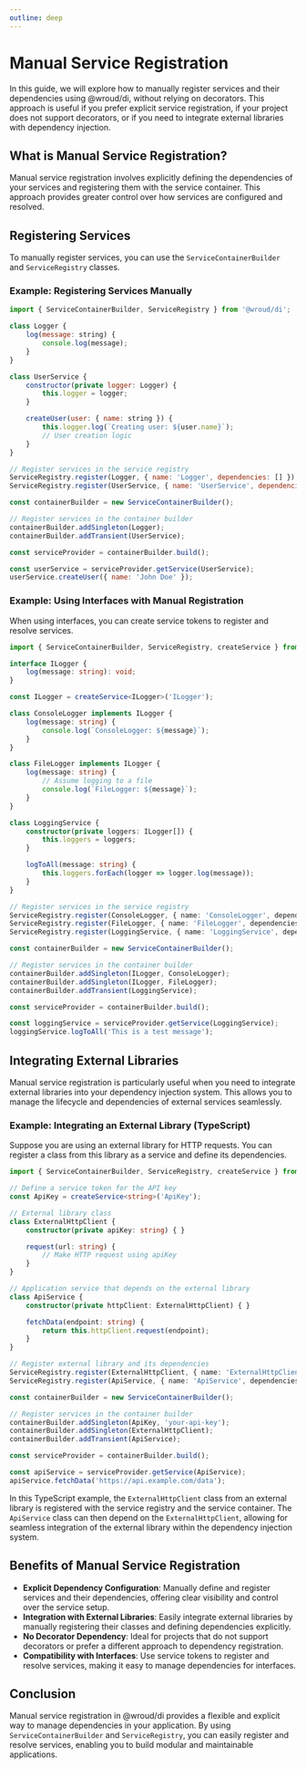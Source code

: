 ```yaml
---
outline: deep
---
```


# Manual Service Registration

In this guide, we will explore how to manually register services and their dependencies using @wroud/di, without relying on decorators. This approach is useful if you prefer explicit service registration, if your project does not support decorators, or if you need to integrate external libraries with dependency injection.

## What is Manual Service Registration?

Manual service registration involves explicitly defining the dependencies of your services and registering them with the service container. This approach provides greater control over how services are configured and resolved.

## Registering Services

To manually register services, you can use the `ServiceContainerBuilder` and `ServiceRegistry` classes.

### Example: Registering Services Manually

```javascript
import { ServiceContainerBuilder, ServiceRegistry } from '@wroud/di';

class Logger {
    log(message: string) {
        console.log(message);
    }
}

class UserService {
    constructor(private logger: Logger) {
        this.logger = logger;
    }

    createUser(user: { name: string }) {
        this.logger.log(`Creating user: ${user.name}`);
        // User creation logic
    }
}

// Register services in the service registry
ServiceRegistry.register(Logger, { name: 'Logger', dependencies: [] });
ServiceRegistry.register(UserService, { name: 'UserService', dependencies: [Logger] });

const containerBuilder = new ServiceContainerBuilder();

// Register services in the container builder
containerBuilder.addSingleton(Logger);
containerBuilder.addTransient(UserService);

const serviceProvider = containerBuilder.build();

const userService = serviceProvider.getService(UserService);
userService.createUser({ name: 'John Doe' });
```

### Example: Using Interfaces with Manual Registration

When using interfaces, you can create service tokens to register and resolve services.

```typescript
import { ServiceContainerBuilder, ServiceRegistry, createService } from '@wroud/di';

interface ILogger {
    log(message: string): void;
}

const ILogger = createService<ILogger>('ILogger');

class ConsoleLogger implements ILogger {
    log(message: string) {
        console.log(`ConsoleLogger: ${message}`);
    }
}

class FileLogger implements ILogger {
    log(message: string) {
        // Assume logging to a file
        console.log(`FileLogger: ${message}`);
    }
}

class LoggingService {
    constructor(private loggers: ILogger[]) {
        this.loggers = loggers;
    }

    logToAll(message: string) {
        this.loggers.forEach(logger => logger.log(message));
    }
}

// Register services in the service registry
ServiceRegistry.register(ConsoleLogger, { name: 'ConsoleLogger', dependencies: [] });
ServiceRegistry.register(FileLogger, { name: 'FileLogger', dependencies: [] });
ServiceRegistry.register(LoggingService, { name: 'LoggingService', dependencies: [[ILogger]] });

const containerBuilder = new ServiceContainerBuilder();

// Register services in the container builder
containerBuilder.addSingleton(ILogger, ConsoleLogger);
containerBuilder.addSingleton(ILogger, FileLogger);
containerBuilder.addTransient(LoggingService);

const serviceProvider = containerBuilder.build();

const loggingService = serviceProvider.getService(LoggingService);
loggingService.logToAll('This is a test message');
```

## Integrating External Libraries

Manual service registration is particularly useful when you need to integrate external libraries into your dependency injection system. This allows you to manage the lifecycle and dependencies of external services seamlessly.

### Example: Integrating an External Library (TypeScript)

Suppose you are using an external library for HTTP requests. You can register a class from this library as a service and define its dependencies.

```typescript
import { ServiceContainerBuilder, ServiceRegistry, createService } from '@wroud/di';

// Define a service token for the API key
const ApiKey = createService<string>('ApiKey');

// External library class
class ExternalHttpClient {
    constructor(private apiKey: string) { }

    request(url: string) {
        // Make HTTP request using apiKey
    }
}

// Application service that depends on the external library
class ApiService {
    constructor(private httpClient: ExternalHttpClient) { }

    fetchData(endpoint: string) {
        return this.httpClient.request(endpoint);
    }
}

// Register external library and its dependencies
ServiceRegistry.register(ExternalHttpClient, { name: 'ExternalHttpClient', dependencies: [ApiKey] });
ServiceRegistry.register(ApiService, { name: 'ApiService', dependencies: [ExternalHttpClient] });

const containerBuilder = new ServiceContainerBuilder();

// Register services in the container builder
containerBuilder.addSingleton(ApiKey, 'your-api-key');
containerBuilder.addSingleton(ExternalHttpClient);
containerBuilder.addTransient(ApiService);

const serviceProvider = containerBuilder.build();

const apiService = serviceProvider.getService(ApiService);
apiService.fetchData('https://api.example.com/data');
```

In this TypeScript example, the `ExternalHttpClient` class from an external library is registered with the service registry and the service container. The `ApiService` class can then depend on the `ExternalHttpClient`, allowing for seamless integration of the external library within the dependency injection system.

## Benefits of Manual Service Registration

- **Explicit Dependency Configuration**: Manually define and register services and their dependencies, offering clear visibility and control over the service setup.
- **Integration with External Libraries**: Easily integrate external libraries by manually registering their classes and defining dependencies explicitly.
- **No Decorator Dependency**: Ideal for projects that do not support decorators or prefer a different approach to dependency registration.
- **Compatibility with Interfaces**: Use service tokens to register and resolve services, making it easy to manage dependencies for interfaces.

## Conclusion

Manual service registration in @wroud/di provides a flexible and explicit way to manage dependencies in your application. By using `ServiceContainerBuilder` and `ServiceRegistry`, you can easily register and resolve services, enabling you to build modular and maintainable applications.
